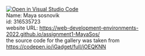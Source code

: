 [![Open in Visual Studio Code](https://classroom.github.com/assets/open-in-vscode-c66648af7eb3fe8bc4f294546bfd86ef473780cde1dea487d3c4ff354943c9ae.svg)](https://classroom.github.com/online_ide?assignment_repo_id=7574341&assignment_repo_type=AssignmentRepo)<br>
Name: Maya sosnovik<br>
id: 316535723<br>
website URL: https://web-development-environments-2022.github.io/assignment1-MayaSos/<br>
the source code for the gallery was taken from https://codepen.io/iGadget/full/jOEQKNN